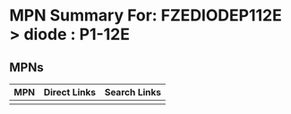 



# MPN Summary For: FZEDIODEP112E > diode : P1-12E

## MPNs
  

|MPN|Direct Links|Search Links|
| :--- | :--- | :--- |
||||
